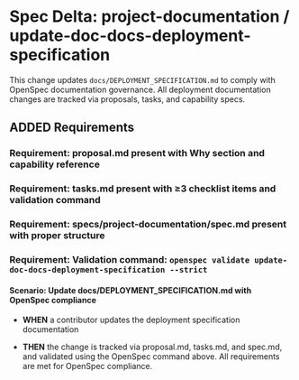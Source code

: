 # Spec Delta: project-documentation / update-doc-docs-deployment-specification

This change updates `docs/DEPLOYMENT_SPECIFICATION.md` to comply with OpenSpec documentation governance. All deployment documentation changes are tracked via proposals, tasks, and capability specs.

## ADDED Requirements

### Requirement: proposal.md present with Why section and capability reference

### Requirement: tasks.md present with ≥3 checklist items and validation command

### Requirement: specs/project-documentation/spec.md present with proper structure

### Requirement: Validation command: `openspec validate update-doc-docs-deployment-specification --strict`

#### Scenario: Update docs/DEPLOYMENT_SPECIFICATION.md with OpenSpec compliance

- **WHEN** a contributor updates the deployment specification documentation

- **THEN** the change is tracked via proposal.md, tasks.md, and spec.md, and validated using the OpenSpec command above. All requirements are met for OpenSpec compliance.
